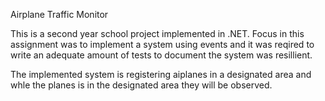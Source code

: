 Airplane Traffic Monitor

This is a second year school project implemented in .NET. Focus in this assignment was to implement a system using events and it was reqired to write an adequate amount of tests to document the system was resillient. 

The implemented system is registering aiplanes in a designated area and whle the planes is in the designated area they will be observed. 
